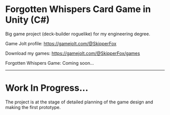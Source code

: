 # Forgotten Whispers Card Game in Unity (C\#)
 Big game project (deck-builder roguelike) for my engineering degree.

Game Jolt profile: https://gamejolt.com/@SkipperFox

Download my games: https://gamejolt.com/@SkipperFox/games

Forgotten Whispers Game: Coming soon...

---

# Work In Progress...

The project is at the stage of detailed planning of the game design and making the first prototype.
